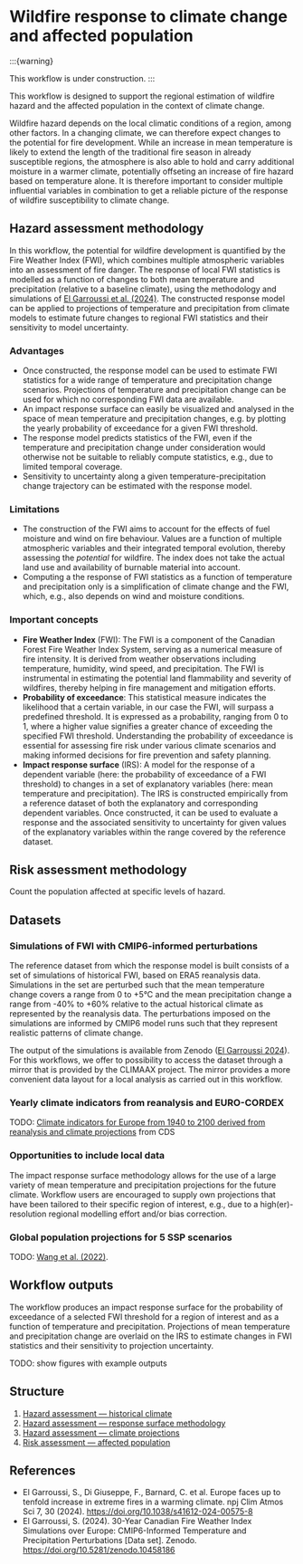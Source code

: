 # Wildfire response to climate change and affected population

:::{warning}

This workflow is under construction.
:::


This workflow is designed to support the regional estimation of wildfire hazard and the affected population in the context of climate change.

Wildfire hazard depends on the local climatic conditions of a region, among other factors.
In a changing climate, we can therefore expect changes to the potential for fire development.
While an increase in mean temperature is likely to extend the length of the traditional fire season in already susceptible regions, the atmosphere is also able to hold and carry additional moisture in a warmer climate, potentially offseting an increase of fire hazard based on temperature alone.
It is therefore important to consider multiple influential variables in combination to get a reliable picture of the response of wildfire susceptibility to climate change.


## Hazard assessment methodology

In this workflow, the potential for wildfire development is quantified by the Fire Weather Index (FWI), which combines multiple atmospheric variables into an assessment of fire danger.
The response of local FWI statistics is modelled as a function of changes to both mean temperature and precipitation (relative to a baseline climate), using the methodology and simulations of [El Garroussi et al. (2024)](https://doi.org/10.1038/s41612-024-00575-8).
The constructed response model can be applied to projections of temperature and precipitation from climate models to estimate future changes to regional FWI statistics and their sensitivity to model uncertainty.


### Advantages

- Once constructed, the response model can be used to estimate FWI statistics for a wide range of temperature and precipitation change scenarios.
  Projections of temperature and precipitation change can be used for which no corresponding FWI data are available.
- An impact response surface can easily be visualized and analysed in the space of mean temperature and precipitation changes, e.g. by plotting the yearly probability of exceedance for a given FWI threshold.
- The response model predicts statistics of the FWI, even if the temperature and precipitation change under consideration would otherwise not be suitable to reliably compute statistics, e.g., due to limited temporal coverage.
- Sensitivity to uncertainty along a given temperature-precipitation change trajectory can be estimated with the response model.

### Limitations

- The construction of the FWI aims to account for the effects of fuel moisture and wind on fire behaviour.
  Values are a function of multiple atmospheric variables and their integrated temporal evolution, thereby assessing the *potential* for wildfire.
  The index does not take the actual land use and availability of burnable material into account.
- Computing a the response of FWI statistics as a function of temperature and precipitation only is a simplification of climate change and the FWI, which, e.g., also depends on wind and moisture conditions.


### Important concepts

- **Fire Weather Index** (FWI):
  The FWI is a component of the Canadian Forest Fire Weather Index System, serving as a numerical measure of fire intensity.
  It is derived from weather observations including temperature, humidity, wind speed, and precipitation.
  The FWI is instrumental in estimating the potential land flammability and severity of wildfires, thereby helping in fire management and mitigation efforts.
- **Probability of exceedance**:
  This statistical measure indicates the likelihood that a certain variable, in our case the FWI, will surpass a predefined threshold.
  It is expressed as a probability, ranging from 0 to 1, where a higher value signifies a greater chance of exceeding the specified FWI threshold.
  Understanding the probability of exceedance is essential for assessing fire risk under various climate scenarios and making informed decisions for fire prevention and safety planning.
- **Impact response surface** (IRS):
  A model for the response of a dependent variable (here: the probability of exceedance of a FWI threshold) to changes in a set of explanatory variables (here: mean temperature and precipitation).
  The IRS is constructed empirically from a reference dataset of both the explanatory and corresponding dependent variables.
  Once constructed, it can be used to evaluate a response and the associated sensitivity to uncertainty for given values of the explanatory variables within the range covered by the reference dataset.


## Risk assessment methodology

Count the population affected at specific levels of hazard.


## Datasets

### Simulations of FWI with CMIP6-informed perturbations

The reference dataset from which the response model is built consists of a set of simulations of historical FWI, based on ERA5 reanalysis data.
Simulations in the set are perturbed such that the mean temperature change covers a range from 0 to +5°C and the mean precipitation change a range from -40% to +60% relative to the actual historical climate as represented by the reanalysis data.
The perturbations imposed on the simulations are informed by CMIP6 model runs such that they represent realistic patterns of climate change.

The output of the simulations is available from Zenodo ([El Garroussi 2024](https://doi.org/10.5281/zenodo.10458186)).
For this workflows, we offer to possibility to access the dataset through a mirror that is provided by the CLIMAAX project.
The mirror provides a more convenient data layout for a local analysis as carried out in this workflow.

### Yearly climate indicators from reanalysis and EURO-CORDEX

TODO: [Climate indicators for Europe from 1940 to 2100 derived from reanalysis and climate projections](https://cds.climate.copernicus.eu/datasets/sis-ecde-climate-indicators?tab=overview) from CDS


### Opportunities to include local data

The impact response surface methodology allows for the use of a large variety of mean temperature and precipitation projections for the future climate.
Workflow users are encouraged to supply own projections that have been tailored to their specific region of interest, e.g., due to a high(er)-resolution regional modelling effort and/or bias correction.

### Global population projections for 5 SSP scenarios

TODO: [Wang et al. (2022)](https://doi.org/10.6084/m9.figshare.19608594.v3).


## Workflow outputs

The workflow produces an impact response surface for the probability of exceedance of a selected FWI threshold for a region of interest and as a function of temperature and precipitation.
Projections of mean temperature and precipitation change are overlaid on the IRS to estimate changes in FWI statistics and their sensitivity to projection uncertainty.

TODO: show figures with example outputs


## Structure

1. [Hazard assessment — historical climate](hazard_assessment_historical.ipynb)
2. [Hazard assessment — response surface methodology](hazard_assessment_response.ipynb)
3. [Hazard assessment — climate projections](hazard_assessment_projections.ipynb)
4. [Risk assessment — affected population](risk_assessment_population.ipynb)


## References

- El Garroussi, S., Di Giuseppe, F., Barnard, C. et al. Europe faces up to tenfold increase in extreme fires in a warming climate. npj Clim Atmos Sci 7, 30 (2024). https://doi.org/10.1038/s41612-024-00575-8
- El Garroussi, S. (2024). 30-Year Canadian Fire Weather Index Simulations over Europe: CMIP6-Informed Temperature and Precipitation Perturbations [Data set]. Zenodo. https://doi.org/10.5281/zenodo.10458186
